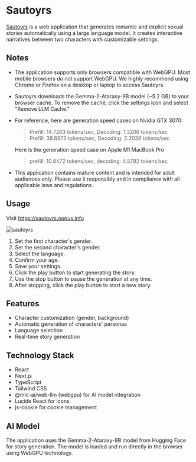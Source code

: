 # Sautoyrs

[Sautoyrs](https://sautoyrs.oopus.info) is a web application that generates romantic and explicit sexual stories automatically using a large language model. It creates interactive narratives between two characters with customizable settings.

## Notes

- The application supports only browsers compatible with WebGPU. Most mobile browsers do not support WebGPU. We highly recommend using Chrome or Firefox on a desktop or laptop to access Sautoyrs.  
- Sautoyrs downloads the Gemma-2-Ataraxy-9B model (~5.2 GB) to your browser cache. To remove the cache, click the settings icon and select "Remove LLM Cache."  
- For reference, here are generation speed cases on Nvidia GTX 3070:  
  > Prefill: 14.7263 tokens/sec, Decoding: 1.3206 tokens/sec  
  > Prefill: 38.6973 tokens/sec, Decoding: 2.2036 tokens/sec  

  Here is the generation speed case on Apple M1 MacBook Pro
  >  prefill: 10.8472 tokens/sec, decoding: 4.5792 tokens/sec

- This application contains mature content and is intended for adult audiences only. Please use it responsibly and in compliance with all applicable laws and regulations.  

## Usage

Visit https://sautoyrs.oopus.info

![sautoyrs](https://github.com/user-attachments/assets/981613d3-aedb-4abb-b32f-34e429d94ee6)

1. Set the first character's gender.  
2. Set the second character's gender.  
3. Select the language.  
4. Confirm your age.  
5. Save your settings.  
6. Click the play button to start generating the story.  
7. Use the stop button to pause the generation at any time.  
8. After stopping, click the play button to start a new story.  

## Features

- Character customization (gender, background)  
- Automatic generation of characters' personas  
- Language selection  
- Real-time story generation 

## Technology Stack

- React
- Next.js
- TypeScript
- Tailwind CSS
- @mlc-ai/web-llm (webgpu) for AI model integration
- Lucide React for icons
- js-cookie for cookie management

## AI Model

The application uses the Gemma-2-Ataraxy-9B model from Hugging Face for story generation. The model is loaded and run directly in the browser using WebGPU technology.
